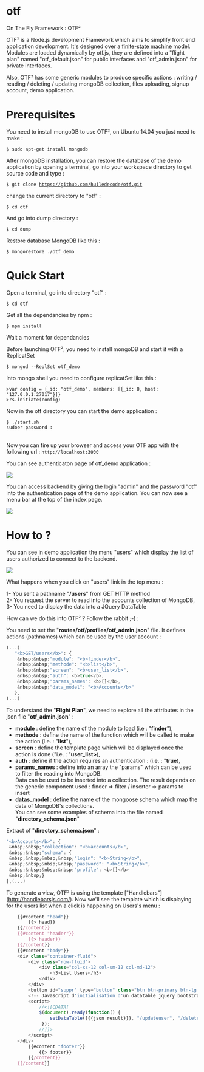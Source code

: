 # otf
On The Fly Framework : OTF²

OTF² is a Node.js development Framework which aims to simplify front end application development.  It's designed over a [finite-state machine](http://en.wikipedia.org/wiki/Finite-state_machine) model.
Modules are loaded dynamically by otf.js, they are defined into a "flight plan" named "otf_default.json" for public interfaces and "otf_admin.json" for private interfaces.

Also, OTF² has some generic modules to produce specific actions : writing / reading / deleting / updating  mongoDB collection, files uploading, signup account, demo application.

# Prerequisites

You need to install mongoDB to use OTF², on Ubuntu 14.04 you just need to make :

<code>$ sudo apt-get install mongodb</code>

After mongoDB installation, you can restore the database of the demo application by opening a terminal, go into your workspace directory to get source code and type :

<code>$ git clone https://github.com/huiledecode/otf.git</code>

change the current directory to "otf" :

<code>$ cd otf</code>

And go into dump directory :

<code>$ cd dump</code><br />

Restore database MongoDB like this :

<code>$ mongorestore ./otf_demo</code>

# Quick Start

Open a terminal, go into directory "otf" :

<code>$ cd otf</code>

Get all the dependancies by npm :

<code>$ npm install</code>

Wait a moment for dependancies

Before launching OTF², you need to install mongoDB and start it with a ReplicatSet

<code>$ mongod --ReplSet otf_demo</code>

Into mongo shell you need to configure replicatSet like this :

<code>>var config = {_id: "otf_demo", members: [{_id: 0, host: "127.0.0.1:27017"}]}</code><br/>
<code>>rs.initiate(config)</code>

Now in the otf directory you can start the demo application :

<code>$ ./start.sh</code><br/>
<code>sudoer password : </code><br/>

Now you can fire up your browser and access your OTF app with the following url : 
<code>http://localhost:3000</code>

You can see authenticaton page of otf_demo application :

<img src="http://www.huile-de-code.fr/otf/img/capture_2015-02-2_login_OTF.png" />

You can access backend by giving the login "admin" and the password "otf" into the authentication page of the demo application. You can now see a menu bar at the top of the index page.

<img src="http://www.huile-de-code.fr/otf/img/capture_2015-02-22_index_OTF.png" />

# How to ?

You can see in demo application the menu "users" which display the list of users authorized to connect to the backend. 

<img src="http://www.huile-de-code.fr/otf/img/capture_2015-02-23_users_OTF.png" />

What happens when you click on "users" link in the top menu :

1- You sent a pathname "<b>/users</b>" from GET HTTP method<br/>
2- You request the server to read into the accounts collection of MongoDB,<br/>
3- You need to display the data into a JQuery DataTable<br/>

How can we do this into OTF² ?
Follow the rabbit ;-) :

You need to set the "<b>routes/otf/profiles/otf_admin.json</b>" file. It defines actions (pathnames) which can be used by the user account :
```js
(...)
   "<b>GET/users</b>": {
    &nbsp;&nbsp;"module": "<b>finder</b>",
    &nbsp;&nbsp;"methode": "<b>list</b>",
    &nbsp;&nbsp;"screen": "<b>user_list</b>",
    &nbsp;&nbsp;"auth": <b>true</b>,
    &nbsp;&nbsp;"params_names": <b>[]</b>,
    &nbsp;&nbsp;"data_model": "<b>Accounts</b>"
   },
(...)
```        

To understand the "<b>Flight Plan</b>", we need to explore all the attributes in the json file "<b>otf_admin.json</b>" :
<ul>
    <li> <b>module</b> : define the name of the module to load (i.e : "<b>finder</b>"),</li>
    <li> <b>methode</b> : define the name of the function which will be called to make the action (i.e. : "<b>list</b>"),</li>
    <li> <b>screen</b> : define the template page which will be displayed once the action is done ("i.e. : "<b>user_list></b>),</li>
    <li> <b>auth</b> : define if the action requires an authentication : (i.e. : "<b>true</b>),</li>
    <li> <b>params_names</b> : define into an array the "params" which can be used to filter the reading into MongoDB. <br>Data can be used to be inserted into a collection. The result depends on the generic component used : finder => filter / inserter => params to insert</li>
    <li> <b>datas_model</b> : define the name of the mongoose schema which map the data of MongoDB's collections.<br> You can see some examples of schema into the file named "<b>directory_schema.json</b>"   
</ul>

Extract of "<b>directory_schema.json</b>" :
```js
"<b>Accounts</b>": {
 &nbsp;&nbsp;"collection": "<b>accounts</b>",
 &nbsp;&nbsp;"schema": {
 &nbsp;&nbsp;&nbsp;&nbsp;"login": "<b>String</b>",
 &nbsp;&nbsp;&nbsp;&nbsp;"password": "<b>String</b>",
 &nbsp;&nbsp;&nbsp;&nbsp;"profile": <b>[]</b>
 &nbsp;&nbsp;}
},(...)
```

To generate a view, OTF² is using the template ["Handlebars"] (http://handlebarsjs.com/). Now we'll see the template which is displaying for the users list
when a click is happening on Users's menu :

```js
    {{#content "head"}}
        {{> head}}
    {{/content}}
    {{#content "header"}}
        {{> header}}
    {{/content}}
    {{#content "body"}}
    <div class="container-fluid">
        <div class="row-fluid">
            <div class="col-xs-12 col-sm-12 col-md-12">
                <h3>List Users</h3>
            </div>
        </div>
        <button id="suppr" type="button" class="btn btn-primary btn-lg btn-block">Delete Row</button>
        <!-- Javascript d'initialisation d'un datatable jquery bootstrapisé -->
        <script>
            //<![CDATA[
            $(document).ready(function() {
                setDataTable({{{json result}}}, "/updateuser", "/deleteuser");
             });
            //]]>
        </script>
    </div>
        {{#content "footer"}}
            {{> footer}}
        {{/content}}
    {{/content}}
```

